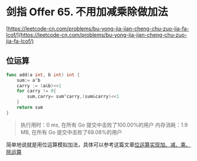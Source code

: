# 剑指 Offer 65. 不用加减乘除做加法
[https://leetcode-cn.com/problems/bu-yong-jia-jian-cheng-chu-zuo-jia-fa-lcof/](https://leetcode-cn.com/problems/bu-yong-jia-jian-cheng-chu-zuo-jia-fa-lcof/)
## 位运算
```go
func add(a int, b int) int {
    sum:= a^b
    carry := (a&b)<<1
    for carry != 0{
        sum,carry= sum^carry,(sum&carry)<<1
    }
    return sum
}
```
>执行用时：0 ms, 在所有 Go 提交中击败了100.00%的用户
内存消耗：1.9 MB, 在所有 Go 提交中击败了68.08%的用户

简单地说就是用位运算模拟加法，具体可以参考这篇文章[位运算实现加、减、乘、除运算](https://www.jianshu.com/p/7bba031b11e7)